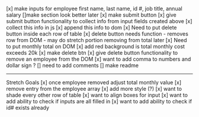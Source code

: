 [x] make inputs for employee first name, last name, id #, job title, annual salary
    []make section look better later
[x] make submit button
[x] give submit button functionality to collect info from input fields created above
[x] collect this info in js
[x] append this info to dom
[x] Need to put delete button inside each row of table
[x] delete button needs function
    - removes row from DOM - may do stretch portion removing from total later
[x] Need to put monthly total on DOM
[x] add red background is total monthly cost exceeds 20k
[x] make delete btn
[x] give delete button functionality to remove an employee from the DOM
[x] want to add comma to numbers and dollar sign ?
[] need to add comments
[] make readme

----------------------------------------------------------------------------------
Stretch Goals
[x] once employee removed adjust total monthly value
[x] remove entry from the employee array
[x] add more style (?)
    [x] want to shade every other row of table
    [x] want to align boxes for input
[x] want to add ability to check if inputs are all filled in
[x] want to add ability to check if id# exists already
